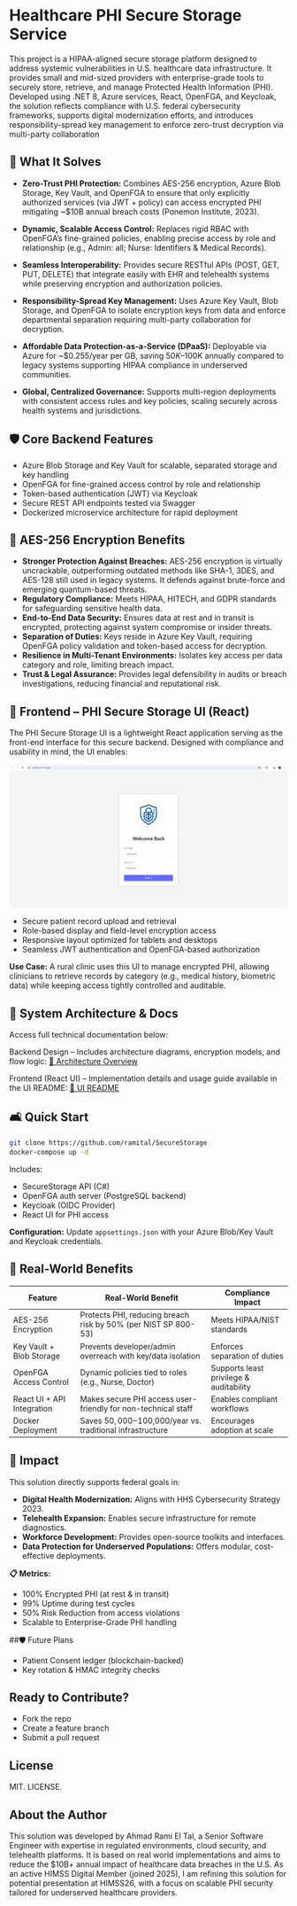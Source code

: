 # Healthcare PHI Secure Storage Service

This project is a HIPAA-aligned secure storage platform designed to address systemic vulnerabilities in U.S. healthcare data infrastructure. It provides small and mid-sized providers with enterprise-grade tools to securely store, retrieve, and manage Protected Health Information (PHI). Developed using .NET 8, Azure services, React, OpenFGA, and Keycloak, the solution reflects compliance with U.S. federal cybersecurity frameworks, supports digital modernization efforts, and introduces responsibility-spread key management to enforce zero-trust decryption via multi-party collaboration

## 📌 What It Solves

- **Zero-Trust PHI Protection:** Combines AES-256 encryption, Azure Blob Storage, Key Vault, and OpenFGA to ensure that only explicitly authorized services (via JWT + policy) can access encrypted PHI mitigating ~$10B annual breach costs (Ponemon Institute, 2023).

- **Dynamic, Scalable Access Control:** Replaces rigid RBAC with OpenFGA’s fine-grained policies, enabling precise access by role and relationship (e.g., Admin: all; Nurse: Identifiers & Medical Records).

- **Seamless Interoperability:** Provides secure RESTful APIs (POST, GET, PUT, DELETE) that integrate easily with EHR and telehealth systems while preserving encryption and authorization policies.

- **Responsibility-Spread Key Management:** Uses Azure Key Vault, Blob Storage, and OpenFGA to isolate encryption keys from data and enforce departmental separation requiring multi-party collaboration for decryption.

- **Affordable Data Protection-as-a-Service (DPaaS):** Deployable via Azure for ~$0.255/year per GB, saving $50K–$100K annually compared to legacy systems supporting HIPAA compliance in underserved communities.

- **Global, Centralized Governance:** Supports multi-region deployments with consistent access rules and key policies, scaling securely across health systems and jurisdictions.



## 🛡️ Core Backend Features

- Azure Blob Storage and Key Vault for scalable, separated storage and key handling
- OpenFGA for fine-grained access control by role and relationship
- Token-based authentication (JWT) via Keycloak
- Secure REST API endpoints tested via Swagger
- Dockerized microservice architecture for rapid deployment

## 🔐 AES-256 Encryption Benefits

- **Stronger Protection Against Breaches:**  AES-256 encryption is virtually uncrackable, outperforming outdated methods like SHA-1, 3DES, and AES-128 still used in legacy systems. It defends against brute-force and emerging quantum-based threats.
- **Regulatory Compliance:** Meets HIPAA, HITECH, and GDPR standards for safeguarding sensitive health data.
- **End-to-End Data Security:** Ensures data at rest and in transit is encrypted, protecting against system compromise or insider threats.
- **Separation of Duties:** Keys reside in Azure Key Vault, requiring OpenFGA policy validation and token-based access for decryption.
- **Resilience in Multi-Tenant Environments:** Isolates key access per data category and role, limiting breach impact.
- **Trust & Legal Assurance:** Provides legal defensibility in audits or breach investigations, reducing financial and reputational risk.


## 🏥 Frontend – PHI Secure Storage UI (React)

The PHI Secure Storage UI is a lightweight React application serving as the front-end interface for this secure backend. Designed with compliance and usability in mind, the UI enables:

![UI Demo](./docs/UIdemo.gif)

- Secure patient record upload and retrieval
- Role-based display and field-level encryption access
- Responsive layout optimized for tablets and desktops
- Seamless JWT authentication and OpenFGA-based authorization

**Use Case:** A rural clinic uses this UI to manage encrypted PHI, allowing clinicians to retrieve records by category (e.g., medical history, biometric data) while keeping access tightly controlled and auditable.

## 📁 System Architecture & Docs

Access full technical documentation below:

Backend Design – Includes architecture diagrams, encryption models, and flow logic: [📄 Architecture Overview](./docs/architecture.md)

Frontend (React UI) – Implementation details and usage guide available in the UI README: [📄 UI README](./client/README.md)



## 🛋‍ Quick Start

```bash
git clone https://github.com/ramital/SecureStorage
docker-compose up -d
```

Includes:
- SecureStorage API (C#)
- OpenFGA auth server (PostgreSQL backend)
- Keycloak (OIDC Provider)
- React UI for PHI access

**Configuration:** Update `appsettings.json` with your Azure Blob/Key Vault and Keycloak credentials.


## 🤝 Real-World Benefits

| Feature                    | Real-World Benefit                                                      | Compliance Impact                     |
|---------------------------|------------------------------------------------------------------------|---------------------------------------|
| AES-256 Encryption        | Protects PHI, reducing breach risk by 50% (per NIST SP 800-53)         | Meets HIPAA/NIST standards            |
| Key Vault + Blob Storage  | Prevents developer/admin overreach with key/data isolation             | Enforces separation of duties         |
| OpenFGA Access Control    | Dynamic policies tied to roles (e.g., Nurse, Doctor)                   | Supports least privilege & auditability |
| React UI + API Integration| Makes secure PHI access user-friendly for non-technical staff          | Enables compliant workflows           |
| Docker Deployment         | Saves $50,000-$100,000/year vs. traditional infrastructure             | Encourages adoption at scale          |

## 🔁 Impact

This solution directly supports federal goals in:

- **Digital Health Modernization:** Aligns with HHS Cybersecurity Strategy 2023.
- **Telehealth Expansion:** Enables secure infrastructure for remote diagnostics.
- **Workforce Development:** Provides open-source toolkits and interfaces.
- **Data Protection for Underserved Populations:** Offers modular, cost-effective deployments.

**📋 Metrics:**

- 100% Encrypted PHI (at rest & in transit)
- 99% Uptime during test cycles
- 50% Risk Reduction from access violations
- Scalable to Enterprise-Grade PHI handling

##🛡️ Future Plans

- Patient Consent ledger (blockchain-backed)
- Key rotation & HMAC integrity checks



## Ready to Contribute?

- Fork the repo
- Create a feature branch
- Submit a pull request

## License

MIT. LICENSE.

## About the Author

This solution was developed by Ahmad Rami El Tal, a Senior Software Engineer with expertise in regulated environments, cloud security, and telehealth platforms. It is based on real world implementations and aims to reduce the $10B+ annual impact of healthcare data breaches in the U.S. As an active HIMSS Digital Member (joined 2025), I am refining this solution for potential presentation at HIMSS26, with a focus on scalable PHI security tailored for underserved healthcare providers.
